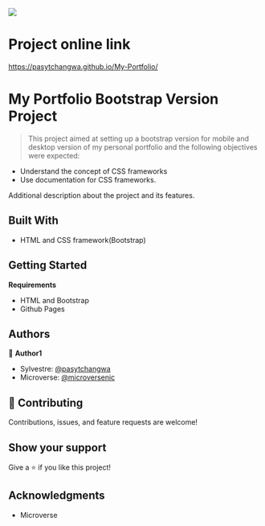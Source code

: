 ![](https://img.shields.io/badge/Microverse-blueviolet)

# Project online link

https://pasytchangwa.github.io/My-Portfolio/

# My Portfolio Bootstrap Version Project

> This project aimed at setting up a bootstrap version for mobile and desktop version of my personal portfolio and the following objectives were expected:

- Understand the concept of CSS frameworks
- Use documentation for CSS frameworks.

Additional description about the project and its features.

## Built With

- HTML and CSS framework(Bootstrap)

## Getting Started

**Requirements**

- HTML and Bootstrap
- Github Pages


## Authors

👤 **Author1**

- Sylvestre: [@pasytchangwa](https://github.com/pasytchangwa)
- Microverse: [@microversenic](https://github.com/microverseinc)

## 🤝 Contributing

Contributions, issues, and feature requests are welcome!

## Show your support

Give a ⭐️ if you like this project!

## Acknowledgments

- Microverse
